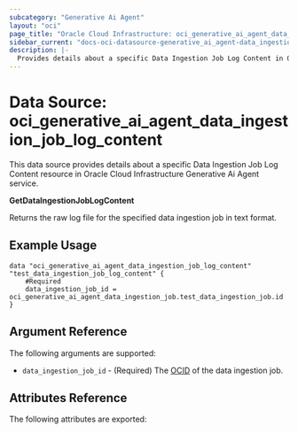 ```yaml
---
subcategory: "Generative Ai Agent"
layout: "oci"
page_title: "Oracle Cloud Infrastructure: oci_generative_ai_agent_data_ingestion_job_log_content"
sidebar_current: "docs-oci-datasource-generative_ai_agent-data_ingestion_job_log_content"
description: |-
  Provides details about a specific Data Ingestion Job Log Content in Oracle Cloud Infrastructure Generative Ai Agent service
---
```


# Data Source: oci_generative_ai_agent_data_ingestion_job_log_content
This data source provides details about a specific Data Ingestion Job Log Content resource in Oracle Cloud Infrastructure Generative Ai Agent service.

**GetDataIngestionJobLogContent**

Returns the raw log file for the specified data ingestion job in text format.


## Example Usage

```hcl
data "oci_generative_ai_agent_data_ingestion_job_log_content" "test_data_ingestion_job_log_content" {
	#Required
	data_ingestion_job_id = oci_generative_ai_agent_data_ingestion_job.test_data_ingestion_job.id
}
```

## Argument Reference

The following arguments are supported:

* `data_ingestion_job_id` - (Required) The [OCID](https://docs.cloud.oracle.com/iaas/Content/General/Concepts/identifiers.htm) of the data ingestion job.


## Attributes Reference

The following attributes are exported:


